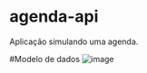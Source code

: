 # agenda-api
Aplicação simulando uma agenda.

#Modelo de dados
![image](https://user-images.githubusercontent.com/45954983/147892715-9b99570c-f433-4125-b92f-27b0d1028879.png)
